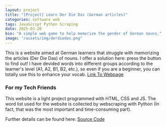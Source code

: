 ```yaml
---
layout: project
title: "[Project] Learn Der Die Das (German articles)"
categories: software web
tags: JavaScript Python Scraping
date: 2025-03-20
bio: "A simple web game to help memorize the gender of German nouns."
image: "/assets/img/derdiedas.png"
---
```


This is a website aimed at German learners that struggle with memorizing the articles (Der Die Das) of nouns. I offer a solution here: press the button to find out! I have devided words into different groups according to the learner's level (A1, A2, B1, B2, etc.), so even if you are a beginner, you can totally use this to enhance your vocab. [Link To Webpage](https://namerror.github.io/German-Article/)
### For my Tech Friends
This website is a light project programmed with HTML, CSS and JS. The word list used for the website is collected by webscraping with Python (In fact, that was the most important and time-consuming part).

Further details can be found here: [Source Code](https://github.com/namerror/German-Article)